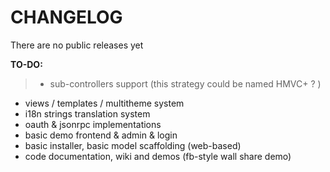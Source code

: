 CHANGELOG
====
There are no public releases yet

**TO-DO:**
>* sub-controllers support (this strategy could be named HMVC+ ? )
* views / templates / multitheme system
* i18n strings translation system
* oauth & jsonrpc implementations
* basic demo frontend & admin & login
* basic installer, basic model scaffolding (web-based)
* code documentation, wiki and demos (fb-style wall share demo)